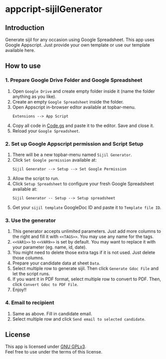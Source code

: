 # appcript-sijilGenerator

## Introduction

Generate sijil for any occasion using Google Spreadsheet. This app uses Google Appscript.
Just provide your own template or use our template available here.

## How to use

### 1. Prepare Google Drive Folder and Google Spreadsheet

1. Open `Google Drive` and create empty folder inside it (name the folder anything as you like).
1. Create an empty `Google Spreadsheet` inside the folder.
1. Open Appscript in-browser editor available at topbar-menu.
    ```
    Extensions --> App Script
    ```
1. Copy all code in [Code.gs](Code.gs) and paste it to the editor. Save and close it.
1. Reload your `Google Spreadsheet`.

### 2. Set up Google Appscript permission and Script Setup

1. There will be a new topbar-menu named `Sijil Generator`.
1. Click `Set Google permission` available at:
    ```
    Sijil Generator --> Setup --> Set Google Permission
    ```
1. Allow the script to run.
1. Click `Setup Spreadsheet` to configure your fresh Google Spreadsheet available at:
    ```
    Sijil Generator -- Setup --> Setup spreadsheet
    ```
1. Get your `sijil template` GoogleDoc ID and paste it to `Template file ID`.

### 3. Use the generator

1. This generator accepts unlimited parameters. Just add more columns to the right and fill it with `<<TAGS>>`. You may use any name for the tags.
1. `<<VAR1>>` to `<<VAR9>>` is set by default. You may want to replace it with your parameter (eg. name, id, date).
1. You might need to delete those extra tags if it is not used. Just delete those columns.
1. Prepare your candidate data at sheet `Data`.
1. Select multiple row to generate sijil. Then click `Generate Gdoc File` and let the script runs.
1. If you want it in PDF format, select multiple row to convert to PDF. Then, click `Convert Gdoc to PDF File`.
1. Enjoy!!

### 4. Email to recipient

1. Same as above. Fill in candidate email.
1. Select multiple row and click `Send email to selected candidate`.

## License

This app is licensed under [GNU GPLv3](LICENSE).<br>Feel free to use under the terms of this license.
